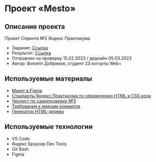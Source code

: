 # **Проект «Mesto»**
## Описание проекта
Проект Спринта №2 Яндекс Практикума
- Задание: [Ссылка](https://code.s3.yandex.net/web-plus/static/second-month/mesto-project/index.html)
- Результат: [Ссылка](https://teplokotov.github.io/mesto-project/)
- Отправлен на проверку 15.02.2023 / дедлайн 05.03.2023
- Автор: Филипп Добриков, студент 23 когорты Web+
## Используемые материалы
- [Макет в Figma](https://www.figma.com/file/2cn9N9jSkmxD84oJik7xL7/JavaScript.-Sprint-4?node-id=0%3A1&t=s91hFe4o7KplceAs-0)
- [Стандарты Яндекс.Практикума по оформлению HTML и CSS кода](https://code.s3.yandex.net/web-developer/static/design-rules/index.html)
- [Чеклист по самопроверке №3](https://code.s3.yandex.net/web-developer/checklists-pdf/web-plus/checklist-3.pdf)
- [Требования к именам коммитов](https://docs.rs.school/#/git-convention)
- [Генератор HTML-дерева](https://yoksel.github.io/html-tree/)
## Используемые технологии
- VS Code
- Яндекс Браузер Dev Tools
- Git Bash
- Figma
